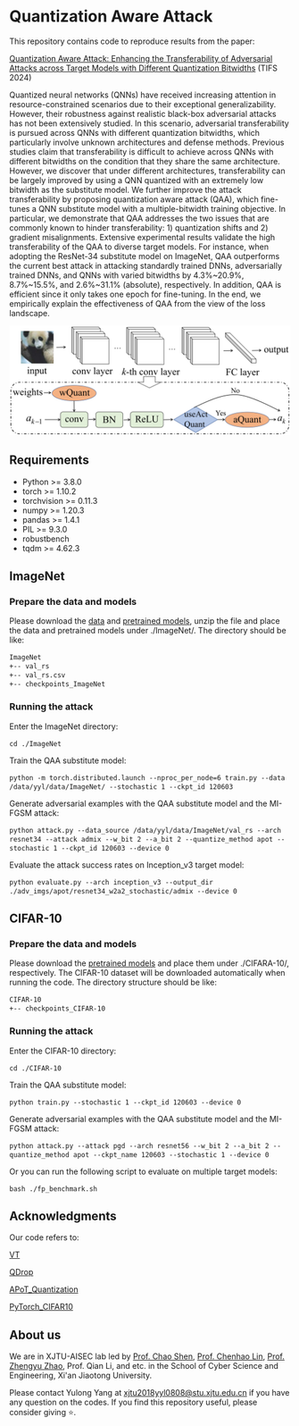 # Quantization Aware Attack

This repository contains code to reproduce results from the paper:

[Quantization Aware Attack: Enhancing the Transferability of Adversarial Attacks across Target Models with Different Quantization Bitwidths](https://arxiv.org/abs/2305.05875) (TIFS 2024)

Quantized neural networks (QNNs) have received increasing attention in resource-constrained scenarios due to their exceptional generalizability. However, their robustness against realistic black-box adversarial attacks has not been extensively studied.
In this scenario, adversarial transferability is pursued across QNNs with different quantization bitwidths, which particularly involve unknown architectures and defense methods. Previous studies claim that transferability is difficult to achieve across QNNs with different bitwidths on the condition that they share the same architecture.
However, we discover that under different architectures, transferability can be largely improved by using a QNN quantized with an extremely low bitwidth as the substitute model. We further improve the attack transferability by proposing quantization aware attack (QAA), which fine-tunes a QNN substitute model with a multiple-bitwidth training objective.
In particular, we demonstrate that QAA addresses the two issues that are commonly known to hinder transferability: 1) quantization shifts and 2) gradient misalignments.
Extensive experimental results validate the high transferability of the QAA to diverse target models.
For instance, when adopting the ResNet-34 substitute model on ImageNet, QAA outperforms the current best attack in attacking standardly trained DNNs, adversarially trained DNNs, and QNNs with varied bitwidths by 4.3\%~20.9\%, 8.7\%~15.5\%, and 2.6\%~31.1\% (absolute), respectively.
In addition, QAA is efficient since it only takes one epoch for fine-tuning.
In the end, we empirically explain the effectiveness of QAA from the view of the loss landscape. 

![Quantization Aware Attack](qaa.png)

## Requirements

+ Python >= 3.8.0
+ torch >= 1.10.2
+ torchvision >= 0.11.3
+ numpy >= 1.20.3
+ pandas >= 1.4.1
+ PIL >= 9.3.0
+ robustbench
+ tqdm >= 4.62.3


## ImageNet

### Prepare the data and models

Please download the [data](https://drive.google.com/drive/folders/1CfobY6i8BfqfWPHL31FKFDipNjqWwAhS) and [pretrained models](https://drive.google.com/file/d/1Oj4-IrZMPDhY-tXmDfmdegBFJPbzplCr/view?usp=drive_link), unzip the file and place the data and pretrained models under ./ImageNet/. The directory should be like:

```
ImageNet
+-- val_rs
+-- val_rs.csv
+-- checkpoints_ImageNet
```

### Running the attack

Enter the ImageNet directory:

```
cd ./ImageNet
```

Train the QAA substitute model:
```
python -m torch.distributed.launch --nproc_per_node=6 train.py --data /data/yyl/data/ImageNet/ --stochastic 1 --ckpt_id 120603
```

Generate adversarial examples with the QAA substitute model and the MI-FGSM attack:
```
python attack.py --data_source /data/yyl/data/ImageNet/val_rs --arch resnet34 --attack admix --w_bit 2 --a_bit 2 --quantize_method apot --stochastic 1 --ckpt_id 120603 --device 0
```

Evaluate the attack success rates on Inception_v3 target model:
```
python evaluate.py --arch inception_v3 --output_dir ./adv_imgs/apot/resnet34_w2a2_stochastic/admix --device 0
```


## CIFAR-10

### Prepare the data and models

Please download the [pretrained models](https://drive.google.com/file/d/1Oj4-IrZMPDhY-tXmDfmdegBFJPbzplCr/view?usp=drive_link) and place them under ./CIFARA-10/, respectively. The CIFAR-10 dataset will be downloaded automatically when running the code. The directory structure should be like:

```
CIFAR-10
+-- checkpoints_CIFAR-10
```

### Running the attack

Enter the CIFAR-10 directory:

```
cd ./CIFAR-10
```

Train the QAA substitute model:
```
python train.py --stochastic 1 --ckpt_id 120603 --device 0 
```

Generate adversarial examples with the QAA substitute model and the MI-FGSM attack:
```
python attack.py --attack pgd --arch resnet56 --w_bit 2 --a_bit 2 --quantize_method apot --ckpt_name 120603 --stochastic 1 --device 0
```

Or you can run the following script to evaluate on multiple target models:
```
bash ./fp_benchmark.sh
```

## Acknowledgments
Our code refers to:

[VT](https://github.com/JHL-HUST/VT)

[QDrop](https://github.com/wimh966/QDrop)

[APoT_Quantization](https://github.com/yhhhli/APoT_Quantization)

[PyTorch_CIFAR10](https://github.com/huyvnphan/PyTorch_CIFAR10)


## About us
We are in XJTU-AISEC lab led by [Prof. Chao Shen](https://gr.xjtu.edu.cn/en/web/cshen/home), [Prof. Chenhao Lin](https://gr.xjtu.edu.cn/en/web/linchenhao), [Prof. Zhengyu Zhao](https://zhengyuzhao.github.io/), Prof. Qian Li, and etc. in the School of Cyber Science and Engineering, Xi'an Jiaotong University.

Please contact Yulong Yang at xjtu2018yyl0808@stu.xjtu.edu.cn if you have any question on the codes. If you find this repository useful, please consider giving ⭐.
